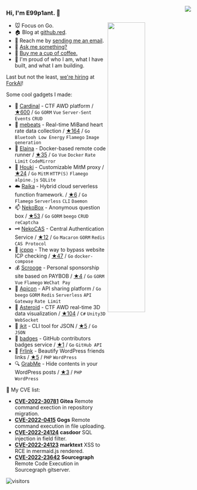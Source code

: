 <a href="https://busy.moe/"><img align="right" src="https://busy.moe/badges/2?style=for-the-badge"/></a>

### Hi, I'm **E99p1ant**. 👋

<a href="https://github.com/wuhan005?tab=repositories">
  <img align="right" src="https://github-readme-stats.vercel.app/api?username=wuhan005&show_icons=true&title_color=000&icon_color=0099ff&text_color=000&bg_color=ffffff&hide_border=true#gh-light-mode-only" width="45%" />
</a>

- 🐭 Focus on Go.
- 🏠 Blog at [github.red](https://github.red).
- 📩 Reach me by [sending me an email](mailto:i@github.red).
- 💬 [Ask me something?](https://box.n3ko.co/_/e99)
- 🤤 [Buy me a cup of coffee.](https://github.com/sponsors/wuhan005/)
- 💫 I'm proud of who I am, what I have built, and what I am building.

Last but not the least, [we're hiring](https://www.zhipin.com/gongsir/dc45230954e750691nd43tu9EFY~.html) at [ForkAI](https://forkai.cn/)!

Some cool gadgets I made:
- 🚩 [Cardinal](https://github.com/vidar-team/Cardinal) - CTF AWD platform / [★600](https://github.com/vidar-team/Cardinal/stargazers) / `Go` `GORM` `Vue` `Server-Sent Events` `CRUD`
- 💓 [mebeats](https://github.com/wuhan005/mebeats) - Real-time MiBand heart rate data collection / [★164](https://github.com/wuhan005/mebeats/stargazers) / `Go` `Bluetooh Low Energy` `Flamego` `Image generation`
- 🔮 [Elaina](https://github.com/wuhan005/Elaina) - Docker-based remote code runner / [★35](https://github.com/wuhan005/Elaina/stargazers) / `Go` `Vue` `Docker` `Rate Limit` `CodeMirror`
- 🧹 [Houki](https://github.com/wuhan005/Houki) - Customizable MitM proxy / [★24](https://github.com/wuhan005/Houki/stargazers) / `Go` `MitM` `HTTP(S)` `Flamego` `alpine.js` `SQLite`
- ☁️ [Raika](https://github.com/wuhan005/Raika) - Hybrid cloud serverless function framework. / [★6](https://github.com/wuhan005/Raika/stargazers) / `Go` `Flamego` `Serverless` `CLI` `Daemon`
- 📫 [NekoBox](https://github.com/NekoWheel/NekoBox) - Anonymous question box / [★53](https://github.com/NekoWheel/NekoBox/stargazers) / `Go` `GORM` `beego` `CRUD` `reCaptcha`
- 🗝 [NekoCAS](https://github.com/NekoWheel/NekoCAS) - Central Authentication Service / [★12](https://github.com/NekoWheel/NekoCAS/stargazers) / `Go` `Macaron` `GORM` `Redis` `CAS Protocol`
- 👻 [icppp](https://github.com/wuhan005/icppp) - The way to bypass website ICP checking / [★47](https://github.com/wuhan005/icppp/stargazers) / `Go` `docker-compose`
- 💰 [Scrooge](https://github.com/wuhan005/Scrooge) - Personal sponsorship site based on PAYBOB / [★4](https://github.com/wuhan005/Scrooge/stargazers) / `Go` `GORM` `Vue` `Flamego` `WeChat Pay`
- 👾 [Apicon](https://apicon.cn/) - API sharing platform  / `Go` `beego` `GORM` `Redis` `Serverless` `API Gateway` `Rate Limit`
- 💫 [Asteroid](https://github.com/wuhan005/Asteroid) - CTF AWD real-time 3D data visualization / [★104](https://github.com/wuhan005/Asteroid/stargazers) / `C#` `Unity3D` `WebSocket`
- 🔧 [jkit](https://github.com/wuhan005/jkit) - CLI tool for JSON / [★5](https://github.com/wuhan005/jkit/stargazers) / `Go` `JSON`
- 🤝 [badges](https://github.com/wuhan005/badges) - GitHub contributors badges service / [★1](https://github.com/wuhan005/badges/stargazers) / `Go` `GitHub API`
- 🔗 [Frlink](https://github.com/wuhan005/Frlink) - Beautify WordPress friends links / [★5](https://github.com/wuhan005/Frlink/stargazers) / `PHP` `WordPress`
- 🔍 [GrabMe](https://github.com/wuhan005/GrabMe) - Hide contents in your WordPress posts / [★3](https://github.com/wuhan005/GrabMe/stargazers) / `PHP` `WordPress`


🎯 My CVE list:
- [**CVE-2022-30781**](https://github.com/advisories/GHSA-p5f9-c9j9-g8qx) **Gitea** Remote command exection in repository migration.
- [**CVE-2022-0415**](https://github.com/advisories/GHSA-5gjh-5j4f-cpwv) **Gogs** Remote command execution in file uploading.
- [**CVE-2022-24124**](https://github.com/advisories/GHSA-m358-g4rp-533r) **casdoor** SQL injection in field filter.
- [**CVE-2022-24123**](https://github.com/advisories/GHSA-wfqr-2wcw-6gjv) **marktext** XSS to RCE in mermaid.js rendered.
- [**CVE-2022-23642**](https://github.com/sourcegraph/sourcegraph/security/advisories/GHSA-qcmp-fx72-q8q9) **Sourcegraph** Remote Code Execution in Sourcegraph gitserver.


![visitors](https://visitor-badge.laobi.icu/badge?page_id=e99p1ant)
